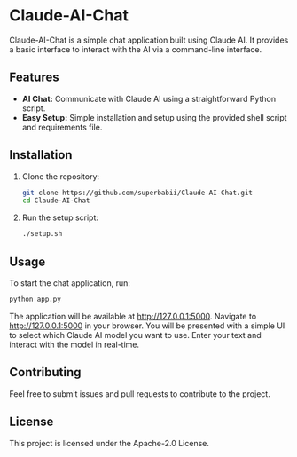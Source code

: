 # Claude-AI-Chat

Claude-AI-Chat is a simple chat application built using Claude AI. It provides a basic interface to interact with the AI via a command-line interface.

## Features
- **AI Chat:** Communicate with Claude AI using a straightforward Python script.
- **Easy Setup:** Simple installation and setup using the provided shell script and requirements file.

## Installation

1. Clone the repository:
   ```bash
   git clone https://github.com/superbabii/Claude-AI-Chat.git
   cd Claude-AI-Chat
   ```
2. Run the setup script:
   ```bash
   ./setup.sh
   ```

## Usage

To start the chat application, run:
```bash
python app.py
```

The application will be available at http://127.0.0.1:5000.
Navigate to http://127.0.0.1:5000 in your browser. You will be presented with a simple UI to select which Claude AI model you want to use. Enter your text and interact with the model in real-time.

## Contributing

Feel free to submit issues and pull requests to contribute to the project.

## License

This project is licensed under the Apache-2.0 License.
